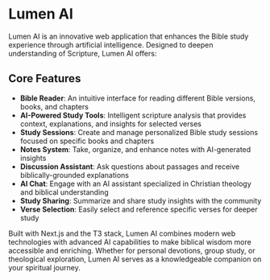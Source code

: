 # Lumen AI

Lumen AI is an innovative web application that enhances the Bible study experience through artificial intelligence. Designed to deepen understanding of Scripture, Lumen AI offers:

## Core Features

- **Bible Reader**: An intuitive interface for reading different Bible versions, books, and chapters
- **AI-Powered Study Tools**: Intelligent scripture analysis that provides context, explanations, and insights for selected verses
- **Study Sessions**: Create and manage personalized Bible study sessions focused on specific books and chapters
- **Notes System**: Take, organize, and enhance notes with AI-generated insights
- **Discussion Assistant**: Ask questions about passages and receive biblically-grounded explanations
- **AI Chat**: Engage with an AI assistant specialized in Christian theology and biblical understanding
- **Study Sharing**: Summarize and share study insights with the community
- **Verse Selection**: Easily select and reference specific verses for deeper study

Built with Next.js and the T3 stack, Lumen AI combines modern web technologies with advanced AI capabilities to make biblical wisdom more accessible and enriching. Whether for personal devotions, group study, or theological exploration, Lumen AI serves as a knowledgeable companion on your spiritual journey.
